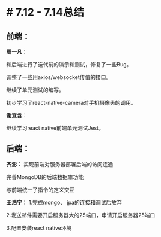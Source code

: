 # # 7.12 - 7.14总结

## 前端：
**周一凡**：

和后端进行了迭代前的演示和测试，修复了一些Bug。

调整了一些用axios/websocket传值的接口。

继续了单元测试的编写。

初步学习了react-native-camera对手机摄像头的调用。

**谢宜含**：

继续学习react native前端单元测试Jest。

## 后端：
**齐澎：**
实现前端对服务器部署后端的访问连通

完善MongoDB的后端数据库功能

与前端统一了指令的定义交互

**王浩宇**：
1.完成mongo、 jpa的连接和调试后放弃

2.发送邮件需要开启服务器大的25端口，申请开启服务器25端口

3.配置安装react native环境
